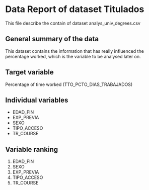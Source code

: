 # Data Report of dataset Titulados
This file describe the contain of dataset analys_univ_degrees.csv 

## General summary of the data

This dataset contains the information that has really influenced the percentage worked, which is the variable to be analysed later on.

## Target variable
Percentage of time worked (TTO_PCTO_DIAS_TRABAJADOS)

## Individual variables

- EDAD_FIN
- EXP_PREVIA 
- SEXO
- TIPO_ACCESO
- TR_COURSE

## Variable ranking
1. EDAD_FIN
2. SEXO
3. EXP_PREVIA
4. TIPO_ACCESO
5. TR_COURSE






